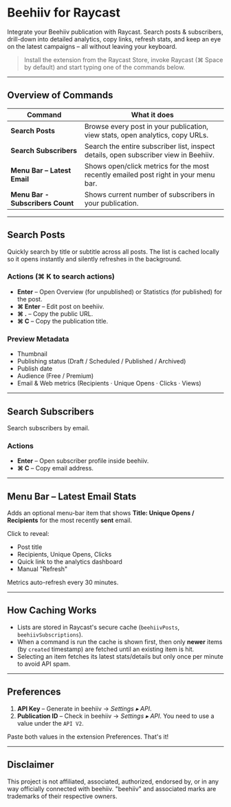# Beehiiv for Raycast

Integrate your Beehiiv publication with Raycast. Search posts & subscribers, drill-down into detailed analytics, copy links, refresh stats, and keep an eye on the latest campaigns – all without leaving your keyboard.

> Install the extension from the Raycast Store, invoke Raycast (⌘ Space by default) and start typing one of the commands below.

---

## Overview of Commands

| Command | What it does |
|---------|--------------|
| **Search Posts** | Browse every post in your publication, view stats, open analytics, copy URLs. |
| **Search Subscribers** | Search the entire subscriber list, inspect details, open subscriber view in Beehiiv. |
| **Menu Bar – Latest Email** | Shows open/click metrics for the most recently emailed post right in your menu bar. |
| **Menu Bar - Subscribers Count** | Shows current number of subscribers in your publication. |

---

## Search Posts

Quickly search by title or subtitle across all posts. The list is cached locally so it opens instantly and silently refreshes in the background.

### Actions (⌘ K to search actions)

* **Enter** – Open Overview (for unpublished) or Statistics (for published) for the post.
* **⌘ Enter** – Edit post on beehiiv.
* **⌘ .** – Copy the public URL.
* **⌘ C** – Copy the publication title.

### Preview Metadata

* Thumbnail
* Publishing status (Draft / Scheduled / Published / Archived)
* Publish date
* Audience (Free / Premium)
* Email & Web metrics (Recipients · Unique Opens · Clicks · Views)

---

## Search Subscribers

Search subscribers by email.

### Actions

* **Enter** – Open subscriber profile inside beehiiv.
* **⌘ C** – Copy email address.


---

## Menu Bar – Latest Email Stats

Adds an optional menu-bar item that shows **Title: Unique Opens / Recipients** for the most recently **sent** email. 

Click to reveal:
* Post title
* Recipients, Unique Opens, Clicks
* Quick link to the analytics dashboard
* Manual "Refresh"

Metrics auto-refresh every 30 minutes.

---

## How Caching Works

* Lists are stored in Raycast's secure cache (`beehiivPosts`, `beehiivSubscriptions`).
* When a command is run the cache is shown first, then only **newer** items (by `created` timestamp) are fetched until an existing item is hit.
* Selecting an item fetches its latest stats/details but only once per minute to avoid API spam.

---

## Preferences

1. **API Key** – Generate in beehiiv → *Settings ▸ API*.
2. **Publication ID** – Check in beehiiv → *Settings ▸ API*. You need to use a value under the `API V2`.

Paste both values in the extension Preferences. That's it!


---

## Disclaimer

This project is not affiliated, associated, authorized, endorsed by, or in any way officially connected with beehiiv. 
"beehiiv" and associated marks are trademarks of their respective owners.